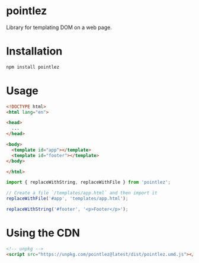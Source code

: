 # pointlez
Library for templating DOM on a web page.

# Installation
```sh
npm install pointlez
```

# Usage
```html
<!DOCTYPE html>
<html lang="en">

<head>
  ...
</head>

<body>
  <template id="app"></template>
  <template id="footer"></template>
</body>

</html>
```

```js
import { replaceWithString, replaceWithFile } from 'pointlez';

// Create a file `/templates/app.html` and then import it
replaceWithFile('#app', 'templates/app.html');

replaceWithString('#footer', '<p>Footer</p>');
```

# Using the CDN
```html
<!-- unpkg -->
<script src="https://unpkg.com/pointlez@latest/dist/pointlez.umd.js"></script>
```
